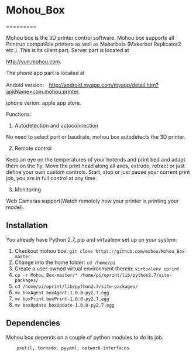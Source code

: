 # Mohou_Box
=========

Mohou box is the 3D printer control software. Mohou box supports all Printrun compatible printers as well as Makerbots (Makerbot Replicator2 etc.). This is its client part. Server part is located at 

http://yun.mohou.com.

The phone app part is located at

Andoid version:　http://android.myapp.com/myapp/detail.htm?apkName=com.mohou.printer.

iphone verion: apple app store.

Functions:

1) Autodetection and autoconnection

No need to select port or baudrate, mohou box autodetects the 3D printer.

2) Remote control

Keep an eye on the temperatures of your hotends and print bed and adapt them on the fly.
Move the print head along all axes, extrude, retract or just define your own custom controls.
Start, stop or just pause your current print job, you are in full control at any time.

3) Monitoring

Web Cameras support(Watch remotely how your printer is printing your model).

Installation
------------
You already have Python 2.7, pip and virtualenv set up on your system:

1. Checkout mohou box: `git clone https://github.com/mohou/Mohou_Box-master`
2. Change into the home folder: `cd /home/pi`
3. Create a user-owned virtual environment therein: `virtualenv oprint`
4. `cp -r Mohou_Box-master/* /home/pi/oprint/lib/python2.7/site-packages/`
5. `cd /home/pi/oprint/lib/python2.7/site-packages/`
6. `mv boxAgent boxAgent-1.0.0-py2.7.egg`
7. `mv boxPrint boxPrint-1.0.0-py2.7.egg`
8. `mv boxUpdate boxUpdate-1.0.0-py2.7.egg`

Dependencies
------------

Mohou box depends on a couple of python modules to do its job. 

        psutil, tornado, pyyaml, network-interfaces



